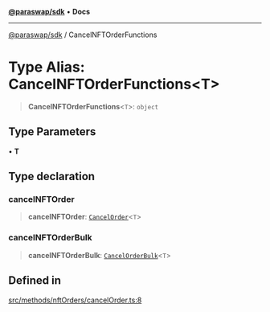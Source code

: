 [**@paraswap/sdk**](../README.md) • **Docs**

***

[@paraswap/sdk](../globals.md) / CancelNFTOrderFunctions

# Type Alias: CancelNFTOrderFunctions\<T\>

> **CancelNFTOrderFunctions**\<`T`\>: `object`

## Type Parameters

• **T**

## Type declaration

### cancelNFTOrder

> **cancelNFTOrder**: [`CancelOrder`](../-internal-/type-aliases/CancelOrder.md)\<`T`\>

### cancelNFTOrderBulk

> **cancelNFTOrderBulk**: [`CancelOrderBulk`](../-internal-/type-aliases/CancelOrderBulk.md)\<`T`\>

## Defined in

[src/methods/nftOrders/cancelOrder.ts:8](https://github.com/paraswap/paraswap-sdk/blob/master/src/methods/nftOrders/cancelOrder.ts#L8)
